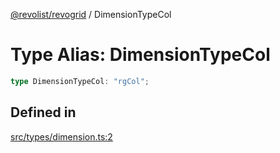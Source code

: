 [@revolist/revogrid](README.md) / DimensionTypeCol

# Type Alias: DimensionTypeCol

```ts
type DimensionTypeCol: "rgCol";
```

## Defined in

[src/types/dimension.ts:2](https://github.com/revolist/revogrid/blob/832a695f4c49c94511535fe3aac75fac9a36ad76/src/types/dimension.ts#L2)
